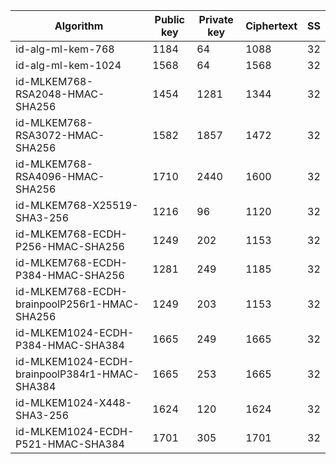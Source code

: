 | Algorithm                                     |  Public key  |  Private key |  Ciphertext  |  SS  |
| --------------------------------------------- | ------------ | ------------ |  ----------- |  --  |
| id-alg-ml-kem-768                             |     1184     |      64      |     1088     |  32  |
| id-alg-ml-kem-1024                            |     1568     |      64      |     1568     |  32  |
| id-MLKEM768-RSA2048-HMAC-SHA256               |     1454     |     1281     |     1344     |  32  |
| id-MLKEM768-RSA3072-HMAC-SHA256               |     1582     |     1857     |     1472     |  32  |
| id-MLKEM768-RSA4096-HMAC-SHA256               |     1710     |     2440     |     1600     |  32  |
| id-MLKEM768-X25519-SHA3-256                   |     1216     |      96      |     1120     |  32  |
| id-MLKEM768-ECDH-P256-HMAC-SHA256             |     1249     |     202      |     1153     |  32  |
| id-MLKEM768-ECDH-P384-HMAC-SHA256             |     1281     |     249      |     1185     |  32  |
| id-MLKEM768-ECDH-brainpoolP256r1-HMAC-SHA256  |     1249     |     203      |     1153     |  32  |
| id-MLKEM1024-ECDH-P384-HMAC-SHA384            |     1665     |     249      |     1665     |  32  |
| id-MLKEM1024-ECDH-brainpoolP384r1-HMAC-SHA384 |     1665     |     253      |     1665     |  32  |
| id-MLKEM1024-X448-SHA3-256                    |     1624     |     120      |     1624     |  32  |
| id-MLKEM1024-ECDH-P521-HMAC-SHA384            |     1701     |     305      |     1701     |  32  |

